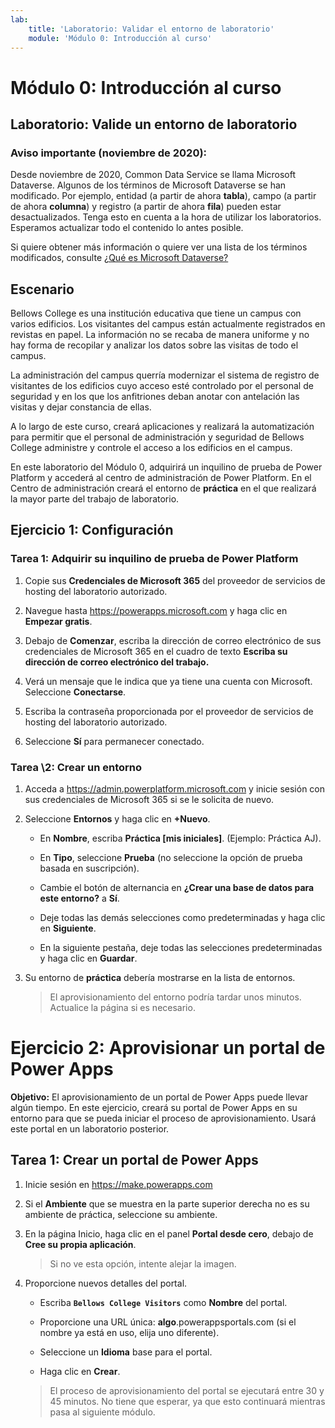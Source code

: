 ```yaml
---
lab:
    title: 'Laboratorio: Validar el entorno de laboratorio'
    module: 'Módulo 0: Introducción al curso'
---
```


Módulo 0: Introducción al curso
=================================

## Laboratorio: Valide un entorno de laboratorio

### Aviso importante (noviembre de 2020):
Desde noviembre de 2020, Common Data Service se llama Microsoft Dataverse. Algunos de los términos de Microsoft Dataverse se han modificado. Por ejemplo, entidad (a partir de ahora **tabla**), campo (a partir de ahora **columna**) y registro (a partir de ahora **fila**) pueden estar desactualizados. Tenga esto en cuenta a la hora de utilizar los laboratorios. Esperamos actualizar todo el contenido lo antes posible. 

Si quiere obtener más información o quiere ver una lista de los términos modificados, consulte [¿Qué es Microsoft Dataverse?](https://docs.microsoft.com/en-us/powerapps/maker/common-data-service/data-platform-intro#terminology-updates)

Escenario
--------

Bellows College es una institución educativa que tiene un campus con varios edificios. Los visitantes del campus están actualmente registrados en revistas en papel. La información no se recaba de manera uniforme y no hay forma de recopilar y analizar los datos sobre las visitas de todo el campus.

La administración del campus querría modernizar el sistema de registro de visitantes de los edificios cuyo acceso esté controlado por el personal de seguridad y en los que los anfitriones deban anotar con antelación las visitas y dejar constancia de ellas.

A lo largo de este curso, creará aplicaciones y realizará la automatización para permitir que el personal de administración y seguridad de Bellows College administre y controle el acceso a los edificios en el campus.

En este laboratorio del Módulo 0, adquirirá un inquilino de prueba de Power Platform y accederá al centro de administración de Power Platform. En el Centro de administración creará el entorno de **práctica** en el que realizará la mayor parte del trabajo de laboratorio.

## Ejercicio 1: Configuración

### Tarea 1: Adquirir su inquilino de prueba de Power Platform

1. Copie sus **Credenciales de Microsoft 365** del proveedor de servicios de hosting del laboratorio autorizado.

2. Navegue hasta <https://powerapps.microsoft.com> y haga clic en **Empezar gratis**.

3. Debajo de **Comenzar**, escriba la dirección de correo electrónico de sus credenciales de Microsoft 365 en el cuadro de texto **Escriba su dirección de correo electrónico del trabajo.**

4. Verá un mensaje que le indica que ya tiene una cuenta con Microsoft. Seleccione **Conectarse**.

5. Escriba la contraseña proporcionada por el proveedor de servicios de hosting del laboratorio autorizado. 

6. Seleccione **Sí** para permanecer conectado.

### Tarea \2: Crear un entorno

1.  Acceda a <https://admin.powerplatform.microsoft.com> y inicie sesión con sus credenciales de Microsoft 365 si se le solicita de nuevo.

2. Seleccione **Entornos** y haga clic en **+Nuevo**.

    - En **Nombre**, escriba **Práctica [mis iniciales]**. (Ejemplo: Práctica AJ).
    
    - En **Tipo**, seleccione **Prueba** (no seleccione la opción de prueba basada en suscripción).
    
    - Cambie el botón de alternancia en **¿Crear una base de datos para este entorno?** a **Sí**.
    
    - Deje todas las demás selecciones como predeterminadas y haga clic en **Siguiente**.
    
    - En la siguiente pestaña, deje todas las selecciones predeterminadas y haga clic en **Guardar**.

3. Su entorno de **práctica** debería mostrarse en la lista de entornos. 

    > El aprovisionamiento del entorno podría tardar unos minutos. Actualice la página si es necesario.

# Ejercicio 2: Aprovisionar un portal de Power Apps

**Objetivo:** El aprovisionamiento de un portal de Power Apps puede llevar algún tiempo. En este ejercicio, creará su portal de Power Apps en su entorno para que se pueda iniciar el proceso de aprovisionamiento. Usará este portal en un laboratorio posterior.

## Tarea 1: Crear un portal de Power Apps

1.  Inicie sesión en <https://make.powerapps.com>

2.  Si el **Ambiente** que se muestra en la parte superior derecha no es su ambiente de práctica, seleccione su ambiente.

3.  En la página Inicio, haga clic en el panel **Portal desde cero**, debajo de **Cree su propia aplicación**.

    > Si no ve esta opción, intente alejar la imagen.

4.  Proporcione nuevos detalles del portal.

    -   Escriba **```Bellows College Visitors```** como **Nombre** del portal.

    -   Proporcione una URL única: **algo**.powerappsportals.com (si el nombre ya está en uso, elija uno diferente).

    -   Seleccione un **Idioma** base para el portal.

    -   Haga clic en **Crear**.

    > El proceso de aprovisionamiento del portal se ejecutará entre 30 y 45 minutos. No tiene que esperar, ya que esto continuará mientras pasa al siguiente módulo.
